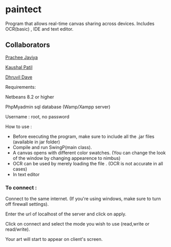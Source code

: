 # paintect

Program that allows real-time canvas sharing across devices. Includes OCR(basic) , IDE and text editor.

Collaborators 
---
[Prachee Javiya](https://github.com/PracheeJaviya)

[Kaushal Patil](https://github.com/Kaushal1011)

[Dhruvil Dave](https://github.com/dhruvildave)

Requirements:

Netbeans 8.2 or higher

PhpMyadmin sql database (Wamp/Xampp server)

Username : root, no password

How to use :

 * Before executing the program, make sure to include all the .jar files (available in jar folder)
 * Compile and run SwingP(main class).
 * A canvas opens with different color swatches. (You can change the look of the window by changing appearence to nimbus)
 * OCR can be used by merely loading the file . (OCR is not accurate in all cases)
 * In text editor 


### To connect :

Connect to the same internet. (If you're using windows, make sure to turn off firewall settings).

Enter the url of localhost of the server and click on apply.

Click on connect and select the mode you wish to use (read,write or read/write).

Your art will start to appear on client's screen. 








